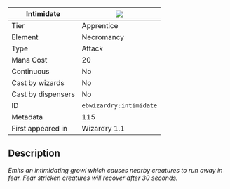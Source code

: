 | Intimidate |![](https://github.com/Electroblob77/Wizardry/blob/1.12.2/src/main/resources/assets/ebwizardry/textures/spells/intimidate.png)|
|---|---|
| Tier | Apprentice |
| Element | Necromancy |
| Type | Attack |
| Mana Cost | 20 |
| Continuous | No |
| Cast by wizards | No |
| Cast by dispensers | No |
| ID | `ebwizardry:intimidate` |
| Metadata | 115 |
| First appeared in | Wizardry 1.1 |
## Description
_Emits an intimidating growl which causes nearby creatures to run away in fear. Fear stricken creatures will recover after 30 seconds._